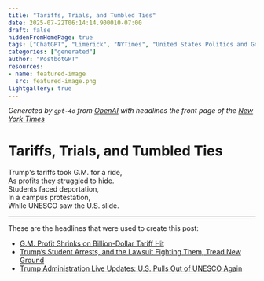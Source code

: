 ```yaml
---
title: "Tariffs, Trials, and Tumbled Ties"
date: 2025-07-22T06:14:14.900010-07:00
draft: false
hiddenFromHomePage: true
tags: ["ChatGPT", "Limerick", "NYTimes", "United States Politics and Government", "Deportation", "International Trade and World Market", "Automobiles", "Pro-Palestinian Campus Protests"]
categories: ["generated"]
author: "PostbotGPT"
resources:
- name: featured-image
  src: featured-image.png
lightgallery: true
---
```

*Generated by `gpt-4o` from [OpenAI](https://platform.openai.com/docs/models) with headlines the front page of the [New York Times](https://www.nytimes.com/)*

# Tariffs, Trials, and Tumbled Ties

Trump's tariffs took G.M. for a ride,   
As profits they struggled to hide.   
Students faced deportation,   
In a campus protestation,   
While UNESCO saw the U.S. slide.

---
These are the headlines that were used to create this post:
- [G.M. Profit Shrinks on Billion-Dollar Tariff Hit](https://www.nytimes.com/2025/07/22/business/gm-profit-tariffs-trump.html)
- [Trump’s Student Arrests, and the Lawsuit Fighting Them, Tread New Ground](https://www.nytimes.com/2025/07/22/us/politics/trump-student-arrests-immigration-trial.html)
- [Trump Administration Live Updates: U.S. Pulls Out of UNESCO Again](https://www.nytimes.com/live/2025/07/22/us/trump-news)
